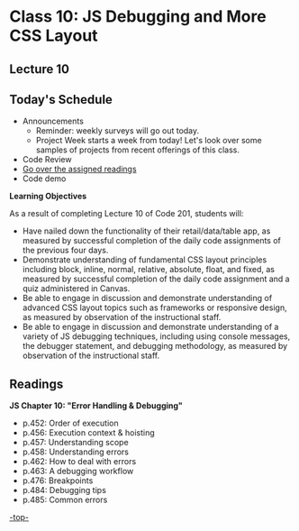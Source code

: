 # Class 10: JS Debugging and More CSS Layout

<a id="top"></a>
## Lecture 10

## Today's Schedule
- Announcements
  - Reminder: weekly surveys will go out today.
  - Project Week starts a week from today! Let's look over some samples of projects from recent offerings of this class.
- Code Review 
- [Go over the assigned readings](#readings) 
- Code demo 

**Learning Objectives**

As a result of completing Lecture 10 of Code 201, students will:
- Have nailed down the functionality of their retail/data/table app, as measured by successful completion of the daily code assignments of the previous four days.
- Demonstrate understanding of fundamental CSS layout principles including block, inline, normal, relative, absolute, float, and fixed, as measured by successful completion of the daily code assignment and a quiz administered in Canvas.
- Be able to engage in discussion and demonstrate understanding of advanced CSS layout topics such as frameworks or responsive design, as measured by observation of the instructional staff.
- Be able to engage in discussion and demonstrate understanding of a variety of JS debugging techniques, including using console messages, the debugger statement, and debugging methodology, as measured by observation of the instructional staff.

<a id="readings"></a>

## Readings

**JS Chapter 10: "Error Handling & Debugging"**

- p.452: Order of execution
- p.456: Execution context & hoisting
- p.457: Understanding scope
- p.458: Understanding errors
- p.462: How to deal with errors
- p.463: A debugging workflow
- p.476: Breakpoints
- p.484: Debugging tips
- p.485: Common errors

[-top-](#top)
